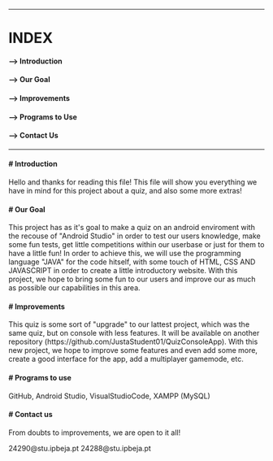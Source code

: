-------------------------------------------------------------------------------------------------------------------------------------------------------------------------
<h1>INDEX</h1>

<h4>--> Introduction</h4>

<h4>--> Our Goal</h4>

<h4>--> Improvements</h4>

<h4>--> Programs to Use</h4>

<h4>--> Contact Us</h4>

-----------------------------------------------------------------------------------------------------------------------------------------------------------------------



<h4># Introduction</h4>

<p>Hello and thanks for reading this file! This file will show you everything we have in mind for this project about a quiz, and also some more extras!</p>

<h4># Our Goal</h4>

<p>This project has as it's goal to make a quiz on an android enviroment with the recouse of "Android Studio" in order to test our users knowledge, make some fun tests, get little competitions within our userbase or just for them to have a little fun! In order to achieve this, we will use the programming language "JAVA" for the code hitself, with some touch of HTML, CSS AND JAVASCRIPT in order to create a little introductory website. With this project, we hope to bring some fun to our users and improve our as much as possible our capabilities in this area. </p>

<h4># Improvements</h4>

<p>This quiz is some sort of "upgrade" to our lattest project, which was the same quiz, but on console with less features. It will be available on another repository (https://github.com/JustaStudent01/QuizConsoleApp). With this new project, we hope to improve some features and even add some more, create a good interface for the app, add a multiplayer gamemode, etc.</p>

<h4># Programs to use</h4>

<p>GitHub, Android Studio, VisualStudioCode, XAMPP (MySQL)</p>

<h4># Contact us</h4>

<p>From doubts to improvements, we are open to it all!</p>

<p>24290@stu.ipbeja.pt
24288@stu.ipbeja.pt</p>
